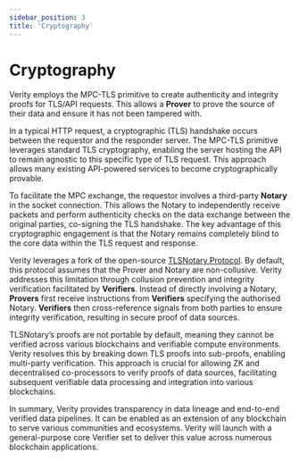 ```yaml
---
sidebar_position: 3
title: 'Cryptography'
---
```


# Cryptography

Verity employs the MPC-TLS primitive to create authenticity and integrity proofs for TLS/API requests. This allows a **Prover** to prove the source of their data and ensure it has not been tampered with.

In a typical HTTP request, a cryptographic (TLS) handshake occurs between the requestor and the responder server. The MPC-TLS primitive leverages standard TLS cryptography, enabling the server hosting the API to remain agnostic to this specific type of TLS request. This approach allows many existing API-powered services to become cryptographically provable.

To facilitate the MPC exchange, the requestor involves a third-party **Notary** in the socket connection. This allows the Notary to independently receive packets and perform authenticity checks on the data exchange between the original parties, co-signing the TLS handshake. The key advantage of this cryptographic engagement is that the Notary remains completely blind to the core data within the TLS request and response.

Verity leverages a fork of the open-source [TLSNotary Protocol](https://mirror.xyz/privacy-scaling-explorations.eth/T4MR2PgBzBmN2I3dhDJpILXkQsqZp1Bp8GSm_Oo3Vnw). By default, this protocol assumes that the Prover and Notary are non-collusive. Verity addresses this limitation through collusion prevention and integrity verification facilitated by **Verifiers**. Instead of directly involving a Notary, **Provers** first receive instructions from **Verifiers** specifying the authorised Notary. **Verifiers** then cross-reference signals from both parties to ensure integrity verification, resulting in secure proof of data sources.

TLSNotary’s proofs are not portable by default, meaning they cannot be verified across various blockchains and verifiable compute environments. Verity resolves this by breaking down TLS proofs into sub-proofs, enabling multi-party verification. This approach is crucial for allowing ZK and decentralised co-processors to verify proofs of data sources, facilitating subsequent verifiable data processing and integration into various blockchains.

In summary, Verity provides transparency in data lineage and end-to-end verified data pipelines. It can be enabled as an extension of any blockchain to serve various communities and ecosystems. Verity will launch with a general-purpose core Verifier set to deliver this value across numerous blockchain applications.
